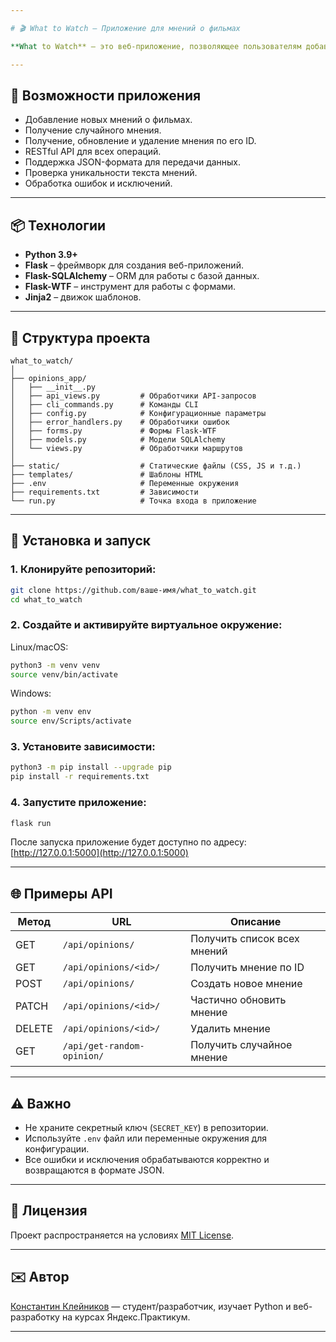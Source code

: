 ```yaml
---

# 🎬 What to Watch — Приложение для мнений о фильмах

**What to Watch** — это веб-приложение, позволяющее пользователям добавлять, просматривать, обновлять и удалять мнения о фильмах. Оно реализовано на фреймворке **Flask**, использует **SQLAlchemy** для работы с базой данных и поддерживает API для взаимодействия через HTTP-запросы.

---
```


## 🚀 Возможности приложения

- Добавление новых мнений о фильмах.
- Получение случайного мнения.
- Получение, обновление и удаление мнения по его ID.
- RESTful API для всех операций.
- Поддержка JSON-формата для передачи данных.
- Проверка уникальности текста мнений.
- Обработка ошибок и исключений.

---

## 📦 Технологии

- **Python 3.9+**
- **Flask** – фреймворк для создания веб-приложений.
- **Flask-SQLAlchemy** – ORM для работы с базой данных.
- **Flask-WTF** – инструмент для работы с формами.
- **Jinja2** – движок шаблонов.

---

## 📁 Структура проекта

```
what_to_watch/
│
├── opinions_app/
│   ├── __init__.py
│   ├── api_views.py         # Обработчики API-запросов
│   ├── cli_commands.py      # Команды CLI
│   ├── config.py            # Конфигурационные параметры
│   ├── error_handlers.py    # Обработчики ошибок
│   ├── forms.py             # Формы Flask-WTF
│   ├── models.py            # Модели SQLAlchemy
│   └── views.py             # Обработчики маршрутов
│
├── static/                  # Статические файлы (CSS, JS и т.д.)
├── templates/               # Шаблоны HTML
├── .env                     # Переменные окружения
├── requirements.txt         # Зависимости
└── run.py                   # Точка входа в приложение
```

---

## 🧪 Установка и запуск

### 1. Клонируйте репозиторий:

```bash
git clone https://github.com/ваше-имя/what_to_watch.git
cd what_to_watch
```

### 2. Создайте и активируйте виртуальное окружение:

Linux/macOS:
```bash
python3 -m venv venv
source venv/bin/activate
```

Windows:
```bash
python -m venv env
source env/Scripts/activate
```

### 3. Установите зависимости:

```bash
python3 -m pip install --upgrade pip
pip install -r requirements.txt
```

### 4. Запустите приложение:

```bash
flask run
```

После запуска приложение будет доступно по адресу: [http://127.0.0.1:5000](http://127.0.0.1:5000)

---

## 🌐 Примеры API

| Метод | URL | Описание |
|-------|-----|----------|
| GET | `/api/opinions/` | Получить список всех мнений |
| GET | `/api/opinions/<id>/` | Получить мнение по ID |
| POST | `/api/opinions/` | Создать новое мнение |
| PATCH | `/api/opinions/<id>/` | Частично обновить мнение |
| DELETE | `/api/opinions/<id>/` | Удалить мнение |
| GET | `/api/get-random-opinion/` | Получить случайное мнение |

---

## ⚠️ Важно

- Не храните секретный ключ (`SECRET_KEY`) в репозитории.
- Используйте `.env` файл или переменные окружения для конфигурации.
- Все ошибки и исключения обрабатываются корректно и возвращаются в формате JSON.

---

## 📝 Лицензия

Проект распространяется на условиях [MIT License](LICENSE).

---

## ✉️ Автор

[Константин Клейников](https://github.com/kkleinikov) — студент/разработчик, изучает Python и веб-разработку на курсах Яндекс.Практикум.

---
